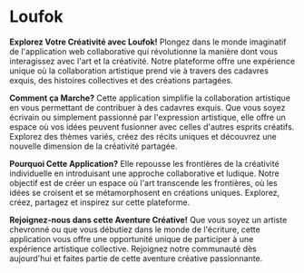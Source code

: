 # Loufok

**Explorez Votre Créativité avec Loufok!**
Plongez dans le monde imaginatif de l'application web collaborative qui révolutionne la manière dont vous interagissez avec l'art et la créativité. Notre plateforme offre une expérience unique où la collaboration artistique prend vie à travers des cadavres exquis, des histoires collectives et des créations partagées.

**Comment ça Marche?**
Cette application simplifie la collaboration artistique en vous permettant de contribuer à des cadavres exquis. Que vous soyez écrivain ou simplement passionné par l'expression artistique, elle offre un espace où vos idées peuvent fusionner avec celles d'autres esprits créatifs. Explorez des thèmes variés, créez des récits uniques et découvrez une nouvelle dimension de la créativité partagée.

**Pourquoi Cette Application?**
Elle repousse les frontières de la créativité individuelle en introduisant une approche collaborative et ludique. Notre objectif est de créer un espace où l'art transcende les frontières, où les idées se croisent et se métamorphosent en créations uniques. Explorez, créez, partagez et inspirez sur cette plateforme.

**Rejoignez-nous dans cette Aventure Créative!**
Que vous soyez un artiste chevronné ou que vous débutiez dans le monde de l'écriture, cette application vous offre une opportunité unique de participer à une expérience artistique collective. Rejoignez notre communauté dès aujourd'hui et faites partie de cette aventure créative passionnante.

